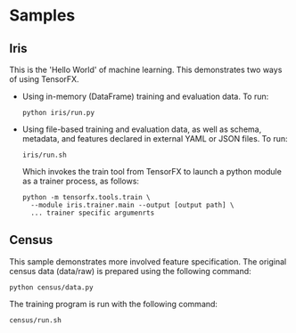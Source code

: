# Samples

## Iris

This is the 'Hello World' of machine learning. This demonstrates two ways of
using TensorFX.

* Using in-memory (DataFrame) training and evaluation data. To run:

      python iris/run.py

* Using file-based training and evaluation data, as well as schema, metadata,
  and features declared in external YAML or JSON files. To run:

      iris/run.sh

  Which invokes the train tool from TensorFX to launch a python module as a
  trainer process, as follows:

      python -m tensorfx.tools.train \
        --module iris.trainer.main --output [output path] \
        ... trainer specific argumenrts


## Census

This sample demonstrates more involved feature specification. The original census data (data/raw) is
prepared using the following command:

    python census/data.py

The training program is run with the following command:

    census/run.sh
